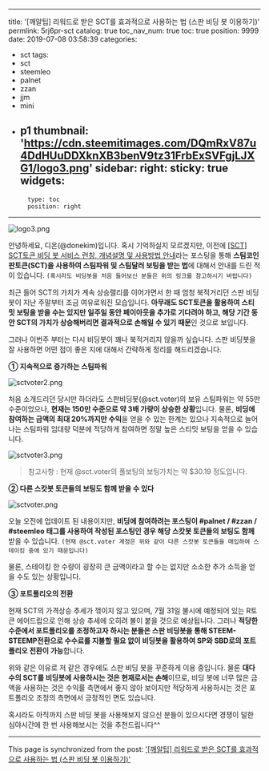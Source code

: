 
---
title: '[깨알팁] 리워드로 받은 SCT를 효과적으로 사용하는 법 (스판 비딩 봇 이용하기)'
permlink: 5rj6pr-sct
catalog: true
toc_nav_num: true
toc: true
position: 9999
date: 2019-07-08 03:58:39
categories:
- sct
tags:
- sct
- steemleo
- palnet
- zzan
- jjm
- mini
- p1
thumbnail: 'https://cdn.steemitimages.com/DQmRxV87u4DdHUuDDXknXB3benV9tz31FrbExSVFgjLJXG1/logo3.png'
sidebar:
    right:
        sticky: true
widgets:
    -
        type: toc
        position: right
---


![logo3.png](https://cdn.steemitimages.com/DQmRxV87u4DdHUuDDXknXB3benV9tz31FrbExSVFgjLJXG1/logo3.png)

안녕하세요, 디온(@donekim)입니다. 혹시 기억하실지 모르겠지만, 이전에 [[SCT] SCT토큰 비딩 봇 서비스 런칭, 개념설명 및 사용방법 안내](https://www.steemcoinpan.com/sct/@donekim/3xmj9j-sct-sct)라는 포스팅을 통해 **스팀코인판토큰(SCT)을 사용하여 스팀파워 및 스팀달러 보팅을 받는 법**에 대해서 안내를 드린 적이 있습니다. `(혹시라도 비딩봇을 처음 들어보신 분들은 위의 링크를 참고하시기 바랍니다)`

최근 들어 SCT의 가치가 계속 상승랠리를 이어가면서 한 때 엄청 북적거리던 스판 비딩봇이 지난 주말부터 조금 여유로워진 모습입니다. **아무래도 SCT토큰을 활용하여 스티밋 보팅을 받을 수는 있지만 일주일 동안 페이아웃을 추가로 기다려야 하고, 해당 기간 동안 SCT의 가치가 상승해버리면 결과적으로 손해일 수 있기 때문**인 것으로 보입니다.


그러나 이번주 부터는 다시 비딩봇이 꽤나 북적거리지 않을까 싶습니다. 스판 비딩봇을 잘 사용하면 어떤 점이 좋은 지에 대해서 간략하게 정리를 해드리겠습니다.

**① 지속적으로 증가하는 스팀파워**

![sctvoter2.png](https://cdn.steemitimages.com/DQmTRnZwHBkevtXhBDmzfgsD8xrv3LVsN2B9SfXxiNZAbD7/sctvoter2.png)

처음 소개드리던 당시만 하더라도 스판비딩봇(@sct.voter)의 보유 스팀파워는 약 55만 수준이었으나, **현재는 150만 수준으로 약 3배 가량이 상승한 상황**입니다. 물론, **비딩에 참여하는 금액의 최대 20%까지만 수익**을 얻을 수 있는 한계는 있으나 지속적으로 늘어나는 스팀파워 임대량 덕분에 적당하게 참여하면 정말 높은 스티밋 보팅을 얻을 수 있습니다. 

![sctvoter3.png](https://cdn.steemitimages.com/DQmQ2gjBydDdc316Xex5GpYvNcJSMYVQ9jN235ob2xL8BMM/sctvoter3.png)

> 참고사항 : 현재 @sct.voter의 풀보팅의 보팅가치는 약 $30.19 정도입니다.

**② 다른 스캇봇 토큰들의 보팅도 함께 받을 수 있다**

![sctvoter.png](https://cdn.steemitimages.com/DQmdxJ8mWHqabajFftAoxK13SL2VctznBcdLuQuhxQQ1FMr/sctvoter.png)

오늘 오전에 업데이트 된 내용이지만, **비딩에 참여하려는 포스팅이 #palnet / #zzan / #steemleo 태그를 사용하여 작성된 포스팅인 경우 해당 스캇봇 토큰들의 보팅도 함께** 받을 수 있습니다. `(현재 @sct.voter 계정은 위와 같이 다른 스캇봇 토큰들을 매입하여 스테이킹 중에 있기 때문입니다)`

물론, 스테이킹 한 수량이 굉장히 큰 금액이라고 할 수는 없지만 소소한 추가 소득을 얻을 수도 있는 상황입니다.

**③ 포트폴리오의 전환**

현재 SCT의 가격상승 추세가 꺾이지 않고 있으며, 7월 31일 불시에 예정되어 있는 R토큰 에어드랍으로 인해 상승 추세에 오히려 불이 붙을 것으로 예상됩니다. 그러나 **적당한 수준에서 포트폴리오를 조정하고자 하시는 분들은 스판 비딩봇을 통해 STEEM-STEEMP전환으로 수수료를 지불할 필요 없이 비딩봇을 활용하여 SP와 SBD로의 포트폴리오 전환이 가능**합니다.

위와 같은 이유로 저 같은 경우에도 스판 비딩 봇을 꾸준하게 이용 중입니다. 물론 **대다수의 SCT를 비딩봇에 사용하시는 것은 현재로서는 손해**이므로, 비딩 봇에 너무 많은 금액을 사용하는 것은 수익률 측면에서 좋지 않아 보이지만 적당하게 사용하시는 것은 포트폴리오 조정의 측면에서 긍정적인 면도 있습니다.

혹시라도 아직까지 스판 비딩 봇을 사용해보지 않으신 분들이 있으시다면 경쟁이 덜한 심야시간에 한 번 사용해보시는 것을 추천드립니다^^

- - -

This page is synchronized from the post: ['[깨알팁] 리워드로 받은 SCT를 효과적으로 사용하는 법 (스판 비딩 봇 이용하기)'](https://steemit.com/@donekim/5rj6pr-sct)
